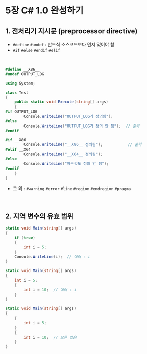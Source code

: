 # 5장 C# 1.0 완성하기
## 1. 전처리기 지시문 (preprocessor directive)
- `#define` `#undef` : 반드식 소스코드보다 먼저 있어야 함
- `#if` `#else` `#endif` `#elif`
<br>

````csharp
#define __X86__
#undef OUTPUT_LOG

using System;

class Test
{
    public static void Execute(string[] args)
    {
#if OUTPUT_LOG
        Console.WriteLine("OUTPUT_LOG가 정의됨");
#else
        Console.WriteLine("OUTPUT_LOG가 정의 안 됨");  // 출력
#endif

#if __X86__
        Console.WriteLine("__X86__ 정의됨");           // 출력
#elif __X64
        Console.WriteLine("__X64__ 정의됨");
#else
        Console.WriteLine("아무것도 정의 안 됨");
#endif
    }
}
````
- 그 외 : `#warning` `#error` `#line` `#region` `#endregion` `#pragma`
<br>

## 2. 지역 변수의 유효 범위

````csharp
static void Main(string[] args)
{
    if (true)
    {
        int i = 5;
    }
    Console.WriteLine(i);  // 에러 : i
}
````
````csharp
static void Main(string[] args)
{
    int i = 5;
    {
        int i = 10;  // 에러 : i
    }
}
````
````csharp
static void Main(string[] args)
{
    {
        int i = 5;
    }
    {
        int i = 10;  // 오류 없음
    }
}
````
<br>
